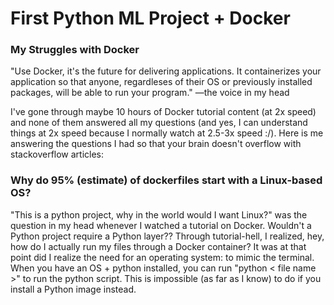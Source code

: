 # First Python ML Project + Docker

### My Struggles with Docker

"Use Docker, it's the future for delivering applications. It containerizes your application so that anyone, regardleses of their OS or previously installed packages, will be able to run your program." —the voice in my head

I've gone through maybe 10 hours of Docker tutorial content (at 2x speed) and none of them answered all my questions (and yes, I can understand things at 2x speed because I normally watch at 2.5-3x speed :/). Here is me answering the questions I had so that your brain doesn't overflow with stackoverflow articles:

### Why do 95% (estimate) of dockerfiles start with a Linux-based OS?

"This is a python project, why in the world would I want Linux?" was the question in my head whenever I watched a tutorial on Docker. Wouldn't a Python project require a Python layer?? Through tutorial-hell, I realized, hey, how do I actually run my files through a Docker container? It was at that point did I realize the need for an operating system: to mimic the terminal. When you have an OS + python installed, you can run "python < file name >" to run the python script. This is impossible (as far as I know) to do if you install a Python image instead. 

